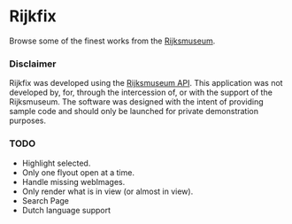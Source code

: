 # Rijkfix
Browse some of the finest works from the [Rijksmuseum](https://www.rijksmuseum.nl/en).

### Disclaimer
Rijkfix was developed using the [Rijksmuseum API](https://www.rijksmuseum.nl/en/api). This application was not developed by, for, through the intercession of, or with the support of the Rijksmuseum.  The software was designed with the intent of providing sample code and should only be launched for private demonstration purposes.

### TODO
* Highlight selected.
* Only one flyout open at a time.
* Handle missing webImages.
* Only render what is in view (or almost in view).
* Search Page
* Dutch language support
